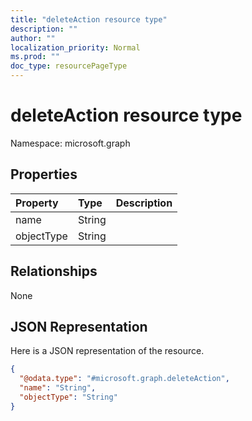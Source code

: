 ```yaml
---
title: "deleteAction resource type"
description: ""
author: ""
localization_priority: Normal
ms.prod: ""
doc_type: resourcePageType
---
```


# deleteAction resource type


Namespace: microsoft.graph



## Properties
|Property|Type|Description|
|:---|:---|:---|
|name|String||
|objectType|String||

## Relationships
None

## JSON Representation
Here is a JSON representation of the resource.
<!-- {
  "blockType": "resource",
  "@odata.type": "microsoft.graph.deleteAction"
}
-->
``` json
{
  "@odata.type": "#microsoft.graph.deleteAction",
  "name": "String",
  "objectType": "String"
}
```

